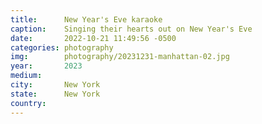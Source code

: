 ```yaml
---
title:  	New Year's Eve karaoke
caption:	Singing their hearts out on New Year's Eve
date:   	2022-10-21 11:49:56 -0500
categories: photography
img:		photography/20231231-manhattan-02.jpg
year:		2023
medium:
city:		New York
state:		New York
country:
---
```

